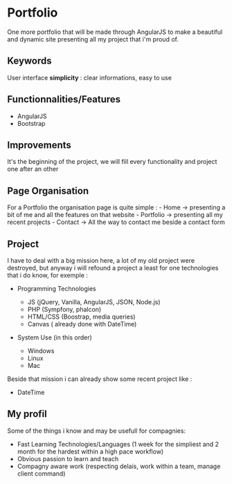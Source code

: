 # Portfolio

One more portfolio that will be made through AngularJS to make a beautiful and dynamic site presenting all my project that i'm proud of.

## Keywords

User interface **simplicity** : clear informations, easy to use

## Functionnalities/Features

- AngularJS
- Bootstrap

## Improvements

It's the beginning of the project, we will fill every functionality and project one after an other

## Page Organisation

For a Portfolio the organisation page is quite simple :
	- Home -> presenting a bit of me and all the features on that website
	- Portfolio -> presenting all my recent projects
	- Contact -> All the way to contact me beside a contact form

## Project

I have to deal with a big mission here, a lot of my old project were destroyed, but anyway i will refound a project a least for one technologies that i do know, for exemple :
- Programming Technologies
	- JS (jQuery, Vanilla, AngularJS, JSON, Node.js)
	- PHP (Sympfony, phalcon)
	- HTML/CSS (Boostrap, media queries)
	- Canvas ( already done with DateTime)

- System Use (in this order)
	- Windows
	- Linux
	- Mac 

Beside that mission i can already show some recent project like :
- DateTime

## My profil

Some of the things i know and may be usefull for compagnies:
- Fast Learning Technologies/Languages (1 week for the simpliest and 2 month for the hardest within a high pace workflow)
- Obvious passion to learn and teach
- Compagny aware work (respecting delais, work within a team, manage client command)
